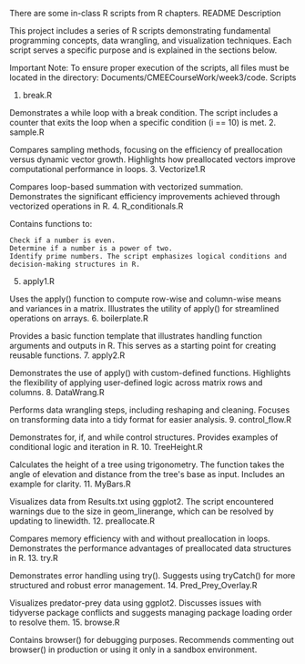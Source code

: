 There are some in-class R scripts from R chapters.
README
Description

This project includes a series of R scripts demonstrating fundamental programming concepts, data wrangling, and visualization techniques. Each script serves a specific purpose and is explained in the sections below.

Important Note:
To ensure proper execution of the scripts, all files must be located in the directory:
Documents/CMEECourseWork/week3/code.
Scripts
1. break.R

Demonstrates a while loop with a break condition. The script includes a counter that exits the loop when a specific condition (i == 10) is met.
2. sample.R

Compares sampling methods, focusing on the efficiency of preallocation versus dynamic vector growth. Highlights how preallocated vectors improve computational performance in loops.
3. Vectorize1.R

Compares loop-based summation with vectorized summation. Demonstrates the significant efficiency improvements achieved through vectorized operations in R.
4. R_conditionals.R

Contains functions to:

    Check if a number is even.
    Determine if a number is a power of two.
    Identify prime numbers. The script emphasizes logical conditions and decision-making structures in R.

5. apply1.R

Uses the apply() function to compute row-wise and column-wise means and variances in a matrix. Illustrates the utility of apply() for streamlined operations on arrays.
6. boilerplate.R

Provides a basic function template that illustrates handling function arguments and outputs in R. This serves as a starting point for creating reusable functions.
7. apply2.R

Demonstrates the use of apply() with custom-defined functions. Highlights the flexibility of applying user-defined logic across matrix rows and columns.
8. DataWrang.R

Performs data wrangling steps, including reshaping and cleaning. Focuses on transforming data into a tidy format for easier analysis.
9. control_flow.R

Demonstrates for, if, and while control structures. Provides examples of conditional logic and iteration in R.
10. TreeHeight.R

Calculates the height of a tree using trigonometry. The function takes the angle of elevation and distance from the tree's base as input. Includes an example for clarity.
11. MyBars.R

Visualizes data from Results.txt using ggplot2. The script encountered warnings due to the size in geom_linerange, which can be resolved by updating to linewidth.
12. preallocate.R

Compares memory efficiency with and without preallocation in loops. Demonstrates the performance advantages of preallocated data structures in R.
13. try.R

Demonstrates error handling using try(). Suggests using tryCatch() for more structured and robust error management.
14. Pred_Prey_Overlay.R

Visualizes predator-prey data using ggplot2. Discusses issues with tidyverse package conflicts and suggests managing package loading order to resolve them.
15. browse.R

Contains browser() for debugging purposes. Recommends commenting out browser() in production or using it only in a sandbox environment.